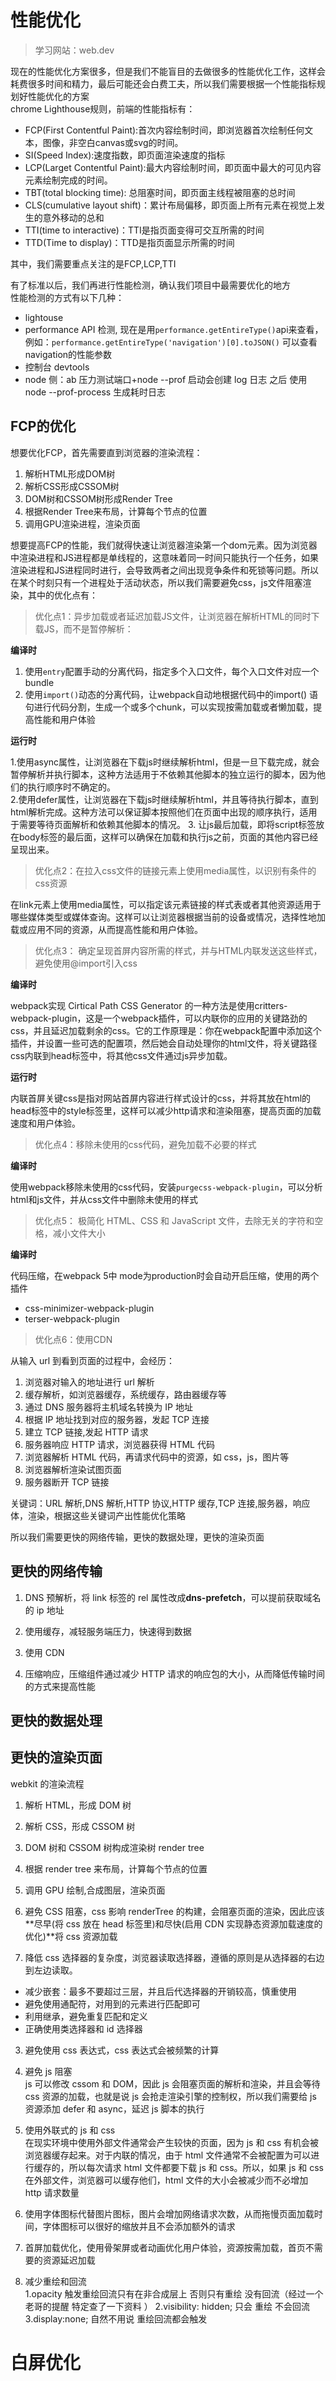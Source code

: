 # 性能优化

> 学习网站：web.dev

现在的性能优化方案很多，但是我们不能盲目的去做很多的性能优化工作，这样会耗费很多时间和精力，最后可能还会白费工夫，所以我们需要根据一个性能指标规划好性能优化的方案  
chrome Lighthouse规则，前端的性能指标有：

- FCP(First Contentful Paint):首次内容绘制时间，即浏览器首次绘制任何文本，图像，非空白canvas或svg的时间。
- SI(Speed Index):速度指数，即页面渲染速度的指标
- LCP(Larget Contentful Paint):最大内容绘制时间，即页面中最大的可见内容元素绘制完成的时间。
- TBT(total blocking time): 总阻塞时间，即页面主线程被阻塞的总时间
- CLS(cumulative layout shift)：累计布局偏移，即页面上所有元素在视觉上发生的意外移动的总和
- TTI(time to interactive)：TTI是指页面变得可交互所需的时间
- TTD(Time to display)：TTD是指页面显示所需的时间

其中，我们需要重点关注的是FCP,LCP,TTI  

有了标准以后，我们再进行性能检测，确认我们项目中最需要优化的地方  
性能检测的方式有以下几种：

- lightouse
- performance API 检测, 现在是用`performance.getEntireType()`api来查看，例如：`performance.getEntireType('navigation')[0].toJSON()` 可以查看navigation的性能参数
- 控制台 devtools
- node 侧：ab 压力测试端口+node --prof 启动会创建 log 日志 之后 使用 node --prof-process 生成耗时日志

## FCP的优化  


想要优化FCP，首先需要直到浏览器的渲染流程：  
1. 解析HTML形成DOM树  
2. 解析CSS形成CSSOM树  
3. DOM树和CSSOM树形成Render Tree
4. 根据Render Tree来布局，计算每个节点的位置  
5. 调用GPU渲染进程，渲染页面  

想要提高FCP的性能，我们就得快速让浏览器渲染第一个dom元素。因为浏览器中渲染进程和JS进程都是单线程的，这意味着同一时间只能执行一个任务，如果渲染进程和JS进程同时进行，会导致两者之间出现竞争条件和死锁等问题。所以在某个时刻只有一个进程处于活动状态，所以我们需要避免css，js文件阻塞渲染，其中的优化点有：

> 优化点1：异步加载或者延迟加载JS文件，让浏览器在解析HTML的同时下载JS，而不是暂停解析：  

**编译时**

1. 使用`entry`配置手动的分离代码，指定多个入口文件，每个入口文件对应一个bundle  
2. 使用`import()`动态的分离代码，让webpack自动地根据代码中的import() 语句进行代码分割，生成一个或多个chunk，可以实现按需加载或者懒加载，提高性能和用户体验  


**运行时**

1.使用async属性，让浏览器在下载js时继续解析html，但是一旦下载完成，就会暂停解析并执行脚本，这种方法适用于不依赖其他脚本的独立运行的脚本，因为他们的执行顺序时不确定的。  
2.使用defer属性，让浏览器在下载js时继续解析html，并且等待执行脚本，直到html解析完成。这种方法可以保证脚本按照他们在页面中出现的顺序执行，适用于需要等待页面解析和依赖其他脚本的情况。 
3. 让js最后加载，即将script标签放在body标签的最后面，这样可以确保在加载和执行js之前，页面的其他内容已经呈现出来。


> 优化点2：在拉入css文件的链接元素上使用media属性，以识别有条件的css资源 

在link元素上使用media属性，可以指定该元素链接的样式表或者其他资源适用于哪些媒体类型或媒体查询。这样可以让浏览器根据当前的设备或情况，选择性地加载或应用不同的资源，从而提高性能和用户体验。  


> 优化点3： 确定呈现首屏内容所需的样式，并与HTML内联发送这些样式，避免使用@import引入css


**编译时**

webpack实现 Cirtical Path CSS Generator 的一种方法是使用critters-webpack-plugin，这是一个webpack插件，可以内联你的应用的关键路劲的css，并且延迟加载剩余的css。它的工作原理是：你在webpack配置中添加这个插件，并设置一些可选的配置项，然后她会自动处理你的html文件，将关键路径css内联到head标签中，将其他css文件通过js异步加载。


**运行时**

内联首屏关键css是指对网站首屏内容进行样式设计的css，并将其放在html的head标签中的style标签里，这样可以减少http请求和渲染阻塞，提高页面的加载速度和用户体验。  



> 优化点4：移除未使用的css代码，避免加载不必要的样式 


**编译时**

使用webpack移除未使用的css代码，安装`purgecss-webpack-plugin`，可以分析html和js文件，并从css文件中删除未使用的样式 


> 优化点5： 极简化 HTML、CSS 和 JavaScript 文件，去除无关的字符和空格，减小文件大小


**编译时**

代码压缩，在webpack 5中 mode为production时会自动开启压缩，使用的两个插件  
- css-minimizer-webpack-plugin
- terser-webpack-plugin 

> 优化点6：使用CDN



















从输入 url 到看到页面的过程中，会经历：

1. 浏览器对输入的地址进行 url 解析
2. 缓存解析，如浏览器缓存，系统缓存，路由器缓存等
3. 通过 DNS 服务器将主机域名转换为 IP 地址
4. 根据 IP 地址找到对应的服务器，发起 TCP 连接
5. 建立 TCP 链接,发起 HTTP 请求
6. 服务器响应 HTTP 请求，浏览器获得 HTML 代码
7. 浏览器解析 HTML 代码，再请求代码中的资源，如 css，js，图片等
8. 浏览器解析渲染试图页面
9. 服务器断开 TCP 链接

关键词：URL 解析,DNS 解析,HTTP 协议,HTTP 缓存,TCP 连接,服务器，响应体，渲染，根据这些关键词产出性能优化策略

所以我们需要更快的网络传输，更快的数据处理，更快的渲染页面

## 更快的网络传输

1. DNS 预解析，将 link 标签的 rel 属性改成**dns-prefetch**，可以提前获取域名的 ip 地址

2. 使用缓存，减轻服务端压力，快速得到数据

3. 使用 CDN

4. 压缩响应，压缩组件通过减少 HTTP 请求的响应包的大小，从而降低传输时间的方式来提高性能

## 更快的数据处理

## 更快的渲染页面

webkit 的渲染流程

1. 解析 HTML，形成 DOM 树
2. 解析 CSS，形成 CSSOM 树
3. DOM 树和 CSSOM 树构成渲染树 render tree
4. 根据 render tree 来布局，计算每个节点的位置
5. 调用 GPU 绘制,合成图层，渲染页面

6. 避免 CSS 阻塞，css 影响 renderTree 的构建，会阻塞页面的渲染，因此应该**尽早(将 css 放在 head 标签里)和尽快(启用 CDN 实现静态资源加载速度的优化)**将 css 资源加载

7. 降低 css 选择器的复杂度，浏览器读取选择器，遵循的原则是从选择器的右边到左边读取。

- 减少嵌套：最多不要超过三层，并且后代选择器的开销较高，慎重使用
- 避免使用通配符，对用到的元素进行匹配即可
- 利用继承，避免重复匹配和定义
- 正确使用类选择器和 id 选择器

3. 避免使用 css 表达式，css 表达式会被频繁的计算

4. 避免 js 阻塞  
   js 可以修改 cssom 和 DOM，因此 js 会阻塞页面的解析和渲染，并且会等待 css 资源的加载，也就是说 js 会抢走渲染引擎的控制权，所以我们需要给 js 资源添加 defer 和 async，延迟 js 脚本的执行

5. 使用外联式的 js 和 css  
   在现实环境中使用外部文件通常会产生较快的页面，因为 js 和 css 有机会被浏览器缓存起来。对于内联的情况，由于 html 文件通常不会被配置为可以进行缓存的，所以每次请求 html 文件都要下载 js 和 css。所以，如果 js 和 css 在外部文件，浏览器可以缓存他们，html 文件的大小会被减少而不必增加 http 请求数量

6. 使用字体图标代替图片图标，图片会增加网络请求次数，从而拖慢页面加载时间，字体图标可以很好的缩放并且不会添加额外的请求

7. 首屏加载优化，使用骨架屏或者动画优化用户体验，资源按需加载，首页不需要的资源延迟加载

8. 减少重绘和回流  
  1.opacity 触发重绘回流只有在非合成层上 否则只有重绘 没有回流（经过一个老哥的提醒 特定查了一下资料 ）
  2.visibility: hidden; 只会 重绘 不会回流
  3.display:none; 自然不用说 重绘回流都会触发

# 白屏优化
